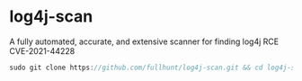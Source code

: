 # log4j-scan
A fully automated, accurate, and extensive scanner for finding log4j RCE CVE-2021-44228



```javascript
sudo git clone https://github.com/fullhunt/log4j-scan.git && cd log4j-scan && sudo chmod +x * && sudo pip3 install -r requirements.txt
```

